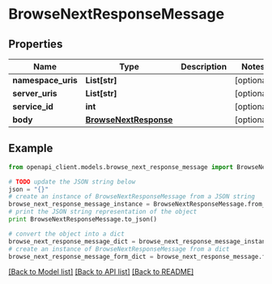 # BrowseNextResponseMessage


## Properties
Name | Type | Description | Notes
------------ | ------------- | ------------- | -------------
**namespace_uris** | **List[str]** |  | [optional] 
**server_uris** | **List[str]** |  | [optional] 
**service_id** | **int** |  | [optional] 
**body** | [**BrowseNextResponse**](BrowseNextResponse.md) |  | [optional] 

## Example

```python
from openapi_client.models.browse_next_response_message import BrowseNextResponseMessage

# TODO update the JSON string below
json = "{}"
# create an instance of BrowseNextResponseMessage from a JSON string
browse_next_response_message_instance = BrowseNextResponseMessage.from_json(json)
# print the JSON string representation of the object
print BrowseNextResponseMessage.to_json()

# convert the object into a dict
browse_next_response_message_dict = browse_next_response_message_instance.to_dict()
# create an instance of BrowseNextResponseMessage from a dict
browse_next_response_message_form_dict = browse_next_response_message.from_dict(browse_next_response_message_dict)
```
[[Back to Model list]](../README.md#documentation-for-models) [[Back to API list]](../README.md#documentation-for-api-endpoints) [[Back to README]](../README.md)


